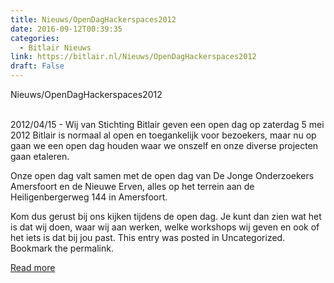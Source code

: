 ```yaml
---
title: Nieuws/OpenDagHackerspaces2012
date: 2016-09-12T00:39:35
categories:
  - Bitlair Nieuws
link: https://bitlair.nl/Nieuws/OpenDagHackerspaces2012
draft: False
---
```


<div class="mw-content-ltr mw-parser-output" dir="ltr" lang="en"><p><a class="mw-selflink selflink">Nieuws/OpenDagHackerspaces2012</a>
</p></div><div class="mw-content-ltr mw-parser-output" dir="ltr" lang="en"><p><br />
2012/04/15 - Wij van Stichting Bitlair geven een open dag op zaterdag 5 mei 2012
Bitlair is normaal al open en toegankelijk voor bezoekers, maar nu op gaan we een open dag houden waar we onszelf en onze diverse projecten gaan etaleren.
</p><p>Onze open dag valt samen met de open dag van De Jonge Onderzoekers Amersfoort en de Nieuwe Erven, alles op het terrein aan de Heiligenbergerweg 144 in Amersfoort.
</p><p>Kom dus gerust bij ons kijken tijdens de open dag. Je kunt dan zien wat het is dat wij doen, waar wij aan werken, welke workshops wij geven en ook of het iets is dat bij jou past.
This entry was posted in Uncategorized. Bookmark the permalink.
</p></div>

[Read more](https://bitlair.nl/Nieuws/OpenDagHackerspaces2012)